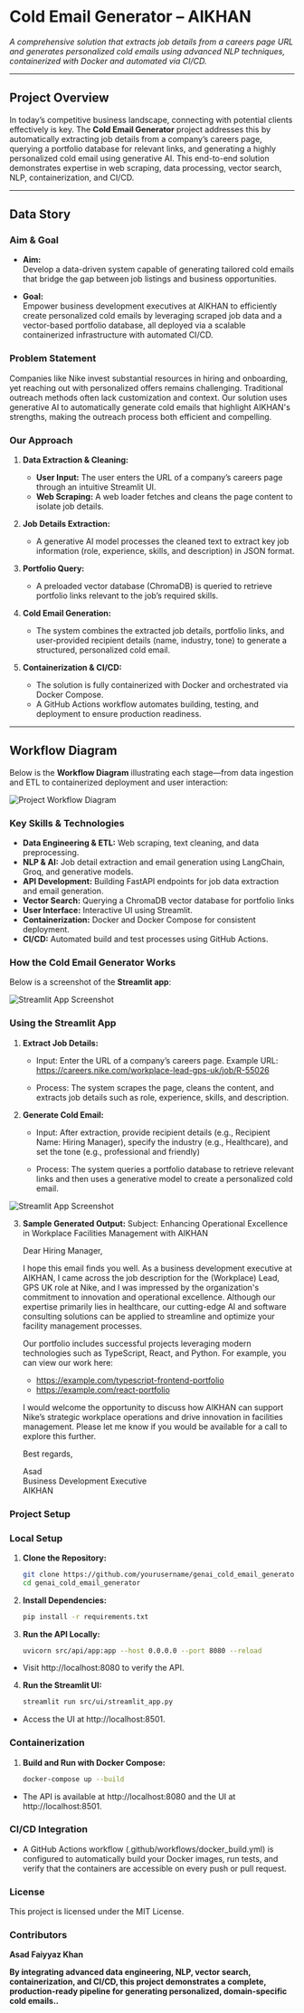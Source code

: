# Cold Email Generator – AIKHAN

*A comprehensive solution that extracts job details from a careers page URL and generates personalized cold emails using advanced NLP techniques, containerized with Docker and automated via CI/CD.*

---

## Project Overview

In today’s competitive business landscape, connecting with potential clients effectively is key. The **Cold Email Generator** project addresses this by automatically extracting job details from a company’s careers page, querying a portfolio database for relevant links, and generating a highly personalized cold email using generative AI. This end-to-end solution demonstrates expertise in web scraping, data processing, vector search, NLP, containerization, and CI/CD.

---

## Data Story

### Aim & Goal

- **Aim:**  
  Develop a data-driven system capable of generating tailored cold emails that bridge the gap between job listings and business opportunities.

- **Goal:**  
  Empower business development executives at AIKHAN to efficiently create personalized cold emails by leveraging scraped job data and a vector-based portfolio database, all deployed via a scalable containerized infrastructure with automated CI/CD.

### Problem Statement

Companies like Nike invest substantial resources in hiring and onboarding, yet reaching out with personalized offers remains challenging. Traditional outreach methods often lack customization and context. Our solution uses generative AI to automatically generate cold emails that highlight AIKHAN's strengths, making the outreach process both efficient and compelling.

### Our Approach

1. **Data Extraction & Cleaning:**  
   - **User Input:** The user enters the URL of a company’s careers page through an intuitive Streamlit UI.
   - **Web Scraping:** A web loader fetches and cleans the page content to isolate job details.

2. **Job Details Extraction:**  
   - A generative AI model processes the cleaned text to extract key job information (role, experience, skills, and description) in JSON format.

3. **Portfolio Query:**  
   - A preloaded vector database (ChromaDB) is queried to retrieve portfolio links relevant to the job’s required skills.

4. **Cold Email Generation:**  
   - The system combines the extracted job details, portfolio links, and user-provided recipient details (name, industry, tone) to generate a structured, personalized cold email.
  
5. **Containerization & CI/CD:**  
   - The solution is fully containerized with Docker and orchestrated via Docker Compose.
   - A GitHub Actions workflow automates building, testing, and deployment to ensure production readiness.

---

## Workflow Diagram

Below is the **Workflow Diagram** illustrating each stage—from data ingestion and ETL to containerized deployment and user interaction:

![Project Workflow Diagram](images/workflow.png)

### Key Skills & Technologies

- **Data Engineering & ETL:** Web scraping, text cleaning, and data preprocessing.
- **NLP & AI:** Job detail extraction and email generation using LangChain, Groq, and generative models.
- **API Development:** Building FastAPI endpoints for job data extraction and email generation.
- **Vector Search:** Querying a ChromaDB vector database for portfolio links
- **User Interface:** Interactive UI using Streamlit.
- **Containerization:** Docker and Docker Compose for consistent deployment.
- **CI/CD:** Automated build and test processes using GitHub Actions.

### How the Cold Email Generator Works

Below is a screenshot of the **Streamlit app**:

![Streamlit App Screenshot](images/app1.png)

### Using the Streamlit App

1. **Extract Job Details:**
   - Input: Enter the URL of a company’s careers page.
     Example URL: https://careers.nike.com/workplace-lead-gps-uk/job/R-55026
     
   - Process: The system scrapes the page, cleans the content, and extracts job details such as role, experience, skills, and description.

2. **Generate Cold Email:**
   - Input: After extraction, provide recipient details (e.g., Recipient Name: Hiring Manager), specify the industry (e.g., Healthcare), and set the tone (e.g., professional and friendly)
     
   - Process: The system queries a portfolio database to retrieve relevant links and then uses a generative model to create a personalized cold email.

![Streamlit App Screenshot](images/app2.png)

3. **Sample Generated Output:**
    Subject: Enhancing Operational Excellence in Workplace Facilities Management with AIKHAN

    Dear Hiring Manager,

    I hope this email finds you well. As a business development executive at AIKHAN, I came across the job description for the (Workplace) Lead, GPS UK role at Nike, and I was impressed by the organization's commitment to innovation and operational excellence. Although our expertise primarily lies in healthcare, our cutting-edge AI and software consulting solutions can be applied to streamline and optimize your facility management processes.

    Our portfolio includes successful projects leveraging modern technologies such as TypeScript, React, and Python. For example, you can view our work here: 
    - https://example.com/typescript-frontend-portfolio  
    - https://example.com/react-portfolio

    I would welcome the opportunity to discuss how AIKHAN can support Nike’s strategic workplace operations and drive innovation in facilities management. Please let me know if you would be available for a call to explore this further.

    Best regards,

    Asad  
    Business Development Executive  
    AIKHAN
   
### Project Setup

### Local Setup

1. **Clone the Repository:**
   ```bash
   git clone https://github.com/yourusername/genai_cold_email_generator.git
   cd genai_cold_email_generator

2. **Install Dependencies:**
   ```bash
   pip install -r requirements.txt

3. **Run the API Locally:**
   ```bash
   uvicorn src/api/app:app --host 0.0.0.0 --port 8080 --reload
- Visit http://localhost:8080 to verify the API.

4. **Run the Streamlit UI:**
   ```bash
   streamlit run src/ui/streamlit_app.py
- Access the UI at http://localhost:8501.

### Containerization 

1. **Build and Run with Docker Compose:**
   ```bash
   docker-compose up --build
- The API is available at http://localhost:8080 and the UI at http://localhost:8501.

### CI/CD Integration

- A GitHub Actions workflow (.github/workflows/docker_build.yml) is configured to automatically build your Docker images, run tests, and verify that the containers are accessible on every push or pull request.

### License

This project is licensed under the MIT License.


### Contributors

**Asad Faiyyaz Khan**

**By integrating advanced data engineering, NLP, vector search, containerization, and CI/CD, this project demonstrates a complete, 
production-ready pipeline for generating personalized, domain-specific cold emails..**
